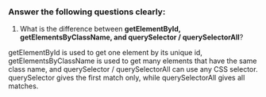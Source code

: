 ###  Answer the following questions clearly:

1. What is the difference between **getElementById, getElementsByClassName, and querySelector / querySelectorAll**?

getElementById is used to get one element by its unique id, getElementsByClassName is used to get many elements that have the same class name, and querySelector / querySelectorAll can use any CSS selector. querySelector gives the first match only, while querySelectorAll gives all matches.